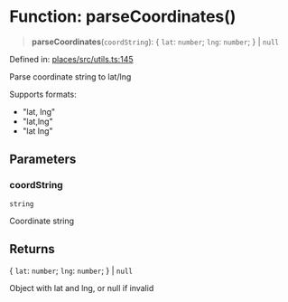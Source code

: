 # Function: parseCoordinates()

> **parseCoordinates**(`coordString`): \{ `lat`: `number`; `lng`: `number`; \} \| `null`

Defined in: [places/src/utils.ts:145](https://github.com/happyvertical/smrt/blob/71a16025d52b026725fd522a392015e67e1d6489/packages/places/src/utils.ts#L145)

Parse coordinate string to lat/lng

Supports formats:
- "lat, lng"
- "lat,lng"
- "lat lng"

## Parameters

### coordString

`string`

Coordinate string

## Returns

\{ `lat`: `number`; `lng`: `number`; \} \| `null`

Object with lat and lng, or null if invalid
